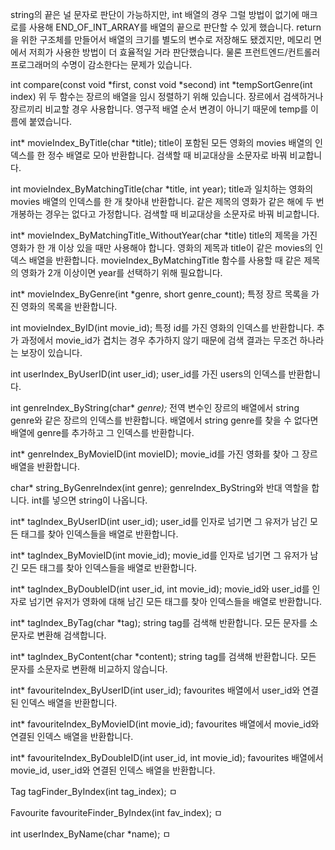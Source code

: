 string의 끝은 널 문자로 판단이 가능하지만, int 배열의 경우 그럴 방법이 없기에 매크로를 사용해 END_OF_INT_ARRAY를 배열의 끝으로 판단할 수 있게 했습니다.
return을 위한 구조체를 만들어서 배열의 크기를 별도의 변수로 저장해도 됐겠지만, 메모리 면에서 저희가 사용한 방법이 더 효율적일 거라 판단했습니다.
물론 프런트엔드/컨트롤러 프로그래머의 수명이 감소한다는 문제가 있습니다.

int compare(const void *first, const void *second)
int *tempSortGenre(int index)
위 두 함수는 장르의 배열을 임시 정렬하기 위해 있습니다.
장르에서 검색하거나 장르끼리 비교할 경우 사용합니다.
영구적 배열 순서 변경이 아니기 때문에 temp를 이름에 붙였습니다.

int* movieIndex_ByTitle(char *title);
title이 포함된 모든 영화의 movies 배열의 인덱스를 한 정수 배열로 모아 반환합니다.
검색할 때 비교대상을 소문자로 바꿔 비교합니다.

int movieIndex_ByMatchingTitle(char *title, int year);
title과 일치하는 영화의 movies 배열의 인덱스를 한 개 찾아내 반환합니다.
같은 제목의 영화가 같은 해에 두 번 개봉하는 경우는 없다고 가정합니다.
검색할 때 비교대상을 소문자로 바꿔 비교합니다.

int* movieIndex_ByMatchingTitle_WithoutYear(char *title)
title의 제목을 가진 영화가 한 개 이상 있을 때만 사용해야 합니다.
영화의 제목과 title이 같은 movies의 인덱스 배열을 반환합니다.
movieIndex_ByMatchingTitle 함수를 사용할 때 같은 제목의 영화가 2개 이상이면 year를 선택하기 위해 필요합니다.

int* movieIndex_ByGenre(int *genre, short genre_count);
특정 장르 목록을 가진 영화의 목록을 반환합니다.

int movieIndex_ByID(int movie_id);
특정 id를 가진 영화의 인덱스를 반환합니다.
추가 과정에서 movie_id가 겹치는 경우 추가하지 않기 때문에 검색 결과는 무조건 하나라는 보장이 있습니다.

int userIndex_ByUserID(int user_id);
user_id를 가진 users의 인덱스를 반환합니다.

int genreIndex_ByString(char* *genre);*
전역 변수인 장르의 배열에서 string genre와 같은 장르의 인덱스를 반환합니다.
배열에서 string genre를 찾을 수 없다면 배열에 genre를 추가하고 그 인덱스를 반환합니다.

int* genreIndex_ByMovieID(int movieID);
movie_id를 가진 영화를 찾아 그 장르 배열을 반환합니다.

char* string_ByGenreIndex(int genre);
genreIndex_ByString와 반대 역할을 합니다.
int를 넣으면 string이 나옵니다.

int* tagIndex_ByUserID(int user_id);
user_id를 인자로 넘기면 그 유저가 남긴 모든 태그를 찾아 인덱스들을 배열로 반환합니다.

int* tagIndex_ByMovieID(int movie_id);
movie_id를 인자로 넘기면 그 유저가 남긴 모든 태그를 찾아 인덱스들을 배열로 반환합니다.

int* tagIndex_ByDoubleID(int user_id, int movie_id);
movie_id와 user_id를 인자로 넘기면 유저가 영화에 대해 남긴 모든 태그를 찾아 인덱스들을 배열로 반환합니다.

int* tagIndex_ByTag(char *tag);
string tag를 검색해 반환합니다. 모든 문자를 소문자로 변환해 검색합니다.

int* tagIndex_ByContent(char *content);
string tag를 검색해 반환합니다. 모든 문자를 소문자로 변환해 비교하지 않습니다.

int* favouriteIndex_ByUserID(int user_id);
favourites 배열에서 user_id와 연결된 인덱스 배열을 반환합니다.

int* favouriteIndex_ByMovieID(int movie_id);
favourites 배열에서 movie_id와 연결된 인덱스 배열을 반환합니다.

int* favouriteIndex_ByDoubleID(int user_id, int movie_id);
favourites 배열에서 movie_id, user_id와 연결된 인덱스 배열을 반환합니다.

Tag tagFinder_ByIndex(int tag_index);
ㅁ

Favourite favouriteFinder_ByIndex(int fav_index);
ㅁ

int userIndex_ByName(char *name);
ㅁ
